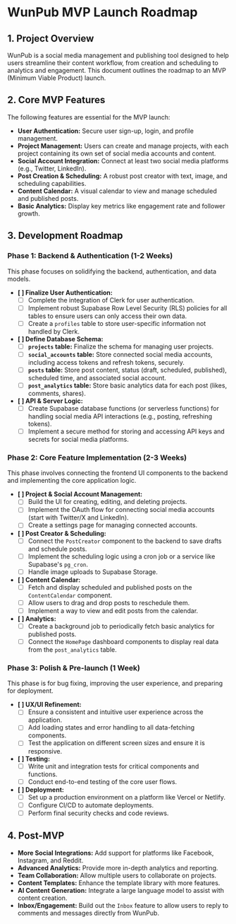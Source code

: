 # WunPub MVP Launch Roadmap

## 1. Project Overview

WunPub is a social media management and publishing tool designed to help users streamline their content workflow, from creation and scheduling to analytics and engagement. This document outlines the roadmap to an MVP (Minimum Viable Product) launch.

## 2. Core MVP Features

The following features are essential for the MVP launch:

*   **User Authentication:** Secure user sign-up, login, and profile management.
*   **Project Management:** Users can create and manage projects, with each project containing its own set of social media accounts and content.
*   **Social Account Integration:** Connect at least two social media platforms (e.g., Twitter, LinkedIn).
*   **Post Creation & Scheduling:** A robust post creator with text, image, and scheduling capabilities.
*   **Content Calendar:** A visual calendar to view and manage scheduled and published posts.
*   **Basic Analytics:** Display key metrics like engagement rate and follower growth.

## 3. Development Roadmap

### Phase 1: Backend & Authentication (1-2 Weeks)

This phase focuses on solidifying the backend, authentication, and data models.

*   **[ ] Finalize User Authentication:**
    *   [ ] Complete the integration of Clerk for user authentication.
    *   [ ] Implement robust Supabase Row Level Security (RLS) policies for all tables to ensure users can only access their own data.
    *   [ ] Create a `profiles` table to store user-specific information not handled by Clerk.

*   **[ ] Define Database Schema:**
    *   [ ] **`projects` table:** Finalize the schema for managing user projects.
    *   [ ] **`social_accounts` table:** Store connected social media accounts, including access tokens and refresh tokens, securely.
    *   [ ] **`posts` table:** Store post content, status (draft, scheduled, published), scheduled time, and associated social account.
    *   [ ] **`post_analytics` table:** Store basic analytics data for each post (likes, comments, shares).

*   **[ ] API & Server Logic:**
    *   [ ] Create Supabase database functions (or serverless functions) for handling social media API interactions (e.g., posting, refreshing tokens).
    *   [ ] Implement a secure method for storing and accessing API keys and secrets for social media platforms.

### Phase 2: Core Feature Implementation (2-3 Weeks)

This phase involves connecting the frontend UI components to the backend and implementing the core application logic.

*   **[ ] Project & Social Account Management:**
    *   [ ] Build the UI for creating, editing, and deleting projects.
    *   [ ] Implement the OAuth flow for connecting social media accounts (start with Twitter/X and LinkedIn).
    *   [ ] Create a settings page for managing connected accounts.

*   **[ ] Post Creator & Scheduling:**
    *   [ ] Connect the `PostCreator` component to the backend to save drafts and schedule posts.
    *   [ ] Implement the scheduling logic using a cron job or a service like Supabase's `pg_cron`.
    *   [ ] Handle image uploads to Supabase Storage.

*   **[ ] Content Calendar:**
    *   [ ] Fetch and display scheduled and published posts on the `ContentCalendar` component.
    *   [ ] Allow users to drag and drop posts to reschedule them.
    *   [ ] Implement a way to view and edit posts from the calendar.

*   **[ ] Analytics:**
    *   [ ] Create a background job to periodically fetch basic analytics for published posts.
    *   [ ] Connect the `HomePage` dashboard components to display real data from the `post_analytics` table.

### Phase 3: Polish & Pre-launch (1 Week)

This phase is for bug fixing, improving the user experience, and preparing for deployment.

*   **[ ] UX/UI Refinement:**
    *   [ ] Ensure a consistent and intuitive user experience across the application.
    *   [ ] Add loading states and error handling to all data-fetching components.
    *   [ ] Test the application on different screen sizes and ensure it is responsive.

*   **[ ] Testing:**
    *   [ ] Write unit and integration tests for critical components and functions.
    *   [ ] Conduct end-to-end testing of the core user flows.

*   **[ ] Deployment:**
    *   [ ] Set up a production environment on a platform like Vercel or Netlify.
    *   [ ] Configure CI/CD to automate deployments.
    *   [ ] Perform final security checks and code reviews.

## 4. Post-MVP

*   **More Social Integrations:** Add support for platforms like Facebook, Instagram, and Reddit.
*   **Advanced Analytics:** Provide more in-depth analytics and reporting.
*   **Team Collaboration:** Allow multiple users to collaborate on projects.
*   **Content Templates:** Enhance the template library with more features.
*   **AI Content Generation:** Integrate a large language model to assist with content creation.
*   **Inbox/Engagement:** Build out the `Inbox` feature to allow users to reply to comments and messages directly from WunPub.

